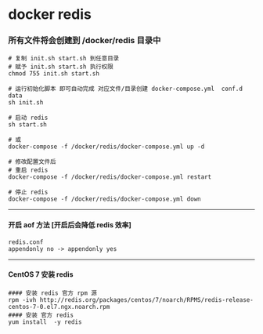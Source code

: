 # docker redis

### 所有文件将会创建到 /docker/redis 目录中

```shell script
# 复制 init.sh start.sh 到任意目录
# 赋予 init.sh start.sh 执行权限
chmod 755 init.sh start.sh

# 运行初始化脚本 即可自动完成 对应文件/目录创建 docker-compose.yml  conf.d data
sh init.sh

# 启动 redis
sh start.sh

# 或
docker-compose -f /docker/redis/docker-compose.yml up -d

# 修改配置文件后
# 重启 redis
docker-compose -f /docker/redis/docker-compose.yml restart

# 停止 redis
docker-compose -f /docker/redis/docker-compose.yml down
```
---
#### 开启 aof 方法 [开启后会降低 redis 效率]
```shell script
redis.conf
appendonly no -> appendonly yes 
```

---
#### CentOS 7 安装 redis
```shell script
#### 安装 redis 官方 rpm 源
rpm -ivh http://redis.org/packages/centos/7/noarch/RPMS/redis-release-centos-7-0.el7.ngx.noarch.rpm
#### 安装 官方 redis
yum install  -y redis
```